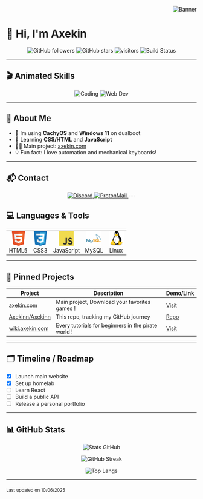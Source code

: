 <p align="right">
  <img src="https://i.imgur.com/dpyGoKz.png" width="300" alt="Banner" />
</p>

# 👋 Hi, I'm Axekin

<p align="center">
  <img src="https://img.shields.io/github/followers/Axekinn?label=Followers&style=social" alt="GitHub followers" />
  <img src="https://img.shields.io/github/stars/Axekinn?style=social" alt="GitHub stars" />
  <img src="https://visitor-badge.laobi.icu/badge?page_id=Axekinn.Axekinn" alt="visitors" />
  <img src="https://img.shields.io/badge/build-passing-brightgreen" alt="Build Status" />
</p>

---

## 🎬 Animated Skills

<p align="center">
  <img src="https://media.giphy.com/media/IdyAQJVN2kVPNUrojM/giphy.gif" width="200" alt="Coding" />
  <img src="https://media.giphy.com/media/LMt9638dO8dftAjtco/giphy.gif" width="200" alt="Web Dev" />
</p>

---

## 📖 About Me

- 🔭 Im using **CachyOS** and **Windows 11** on dualboot 
- 🌱 Learning **CSS/HTML** and **JavaScript**
- 👨‍💻 Main project: [axekin.com](https://www.axekin.com/)
- 💡 Fun fact: I love automation and mechanical keyboards!

---

## 📬 Contact

<p align="center">
  <a href="https://discord.gg/CUpf57y5Vg" target="_blank">
    <img src="https://raw.githubusercontent.com/rahuldkjain/github-profile-readme-generator/master/src/images/icons/Social/discord.svg" alt="Discord" width="40" />
  </a>
<a href="mailto:axekinn@proton.me" target="_blank">
  <img src="https://img.shields.io/badge/Email-ProtonMail-8B89CC?logo=protonmail&logoColor=white" alt="ProtonMail" width="100" />
</a>
---

## 💻 Languages & Tools

<table>
  <tr>
    <td align="center"><img src="https://raw.githubusercontent.com/devicons/devicon/master/icons/html5/html5-original.svg" width="40" alt="HTML5" /><br/>HTML5</td>
    <td align="center"><img src="https://raw.githubusercontent.com/devicons/devicon/master/icons/css3/css3-original.svg" width="40" alt="CSS3" /><br/>CSS3</td>
    <td align="center"><img src="https://raw.githubusercontent.com/devicons/devicon/master/icons/javascript/javascript-original.svg" width="40" alt="JavaScript" /><br/>JavaScript</td>
    <td align="center"><img src="https://raw.githubusercontent.com/devicons/devicon/master/icons/mysql/mysql-original-wordmark.svg" width="40" alt="MySQL" /><br/>MySQL</td>
    <td align="center"><img src="https://raw.githubusercontent.com/devicons/devicon/master/icons/linux/linux-original.svg" width="40" alt="Linux" /><br/>Linux</td>
  </tr>
</table>

---

## 📌 Pinned Projects

| Project | Description | Demo/Link |
|---------|-------------|-----------|
| [axekin.com](https://www.axekin.com/) | Main project, Download your favorites games ! | [Visit](https://www.axekin.com/) |
| [Axekinn/Axekinn](https://github.com/Axekinn/Axekinn) | This repo, tracking my GitHub journey | [Repo](https://github.com/Axekinn/Axekinn) |
| [wiki.axekin.com](wiki.axekin.com) | Every tutorials for beginners in the pirate world ! | [Visit](wiki.axekin.com) |

---

## 🗂️ Timeline / Roadmap

- [x] Launch main website
- [x] Set up homelab
- [ ] Learn React
- [ ] Build a public API
- [ ] Release a personal portfolio

---

## 📊 GitHub Stats

<p align="center">
  <img src="https://github-readme-stats.vercel.app/api?username=Axekinn&show_icons=true&locale=en&bg_color=141414&title_color=FF9B00&icon_color=FF9B00&text_color=FF9B00&hide_border=true" alt="Stats GitHub" />
</p>
<p align="center">
  <img src="https://github-readme-streak-stats.herokuapp.com/?user=Axekinn&background=141414&sideNums=FF9B00&currStreakNum=FF9B00&currStreakLabel=FF9B00&sideLabels=FF9B00&dates=FF9B00&hide_border=true" alt="GitHub Streak" />
</p>
<p align="center">
  <img src="https://github-readme-stats.vercel.app/api/top-langs?username=Axekinn&show_icons=true&locale=en&layout=compact&bg_color=141414&title_color=FF9B00&icon_color=FF9B00&text_color=FF9B00&hide_border=true" alt="Top Langs" />
</p>

---

<sub>Last updated on 10/06/2025</sub>

